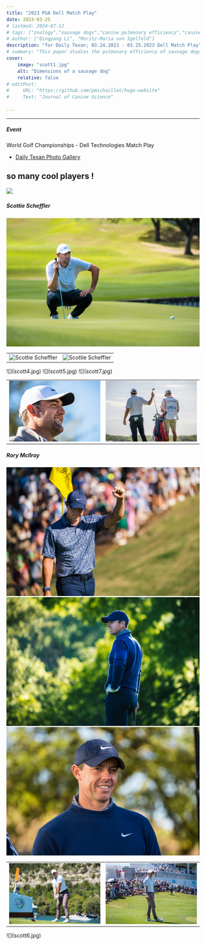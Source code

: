 ```yaml
---
title: "2023 PGA Dell Match Play" 
date: 2023-03-25
# lastmod: 2024-07-12
# tags: ["zoology","sausage dogs","canine pulmonary efficiency","canine science","experimental zoology"]
# author: ["Qingyang Li", "Moritz-Maria von Igelfeld"]
description: "for Daily Texan; 03.24.2023 - 03.25.2023 Dell Match Play" 
# summary: "This paper studies the pulmonary efficiency of sausage dogs through several experiments." 
cover:
    image: "scott1.jpg"
    alt: "Dimensions of a sausage dog"
    relative: false
# editPost:
#     URL: "https://github.com/pmichaillat/hugo-website"
#     Text: "Journal of Canine Science"

---
```


---

<!-- ##### Download

+ [Paper](paper2.pdf)
+ [Online appendix](appendix2.pdf)
+ [Code and data](https://github.com/pmichaillat/wunk)

--- -->

##### Event

World Golf Championships - Dell Technologies Match Play
+ [Daily Texan Photo Gallery](https://thedailytexan.com/2023/03/27/photo-gallery-dell-match-play/)

so many cool players !
---

<!-- ##### Figure 2: Dimensions of a sausage dog -->

![](image1.jpg)


##### Scottie Scheffler

![](scott1.jpg)
<table>
  <tr>
    <td><img src="scott2.jpg" alt="Scottie Scheffler" width="427"></td>
    <td><img src="scott3.jpg" alt="Scottie Scheffler" width="427"></td>
  </tr>
</table>
![](scott4.jpg)
![](scott5.jpg)
<!-- ![](scott6.jpg) -->
![](scott7.jpg)
<table>
  <tr>
    <td><img src="scott6.jpg" alt="Scottie Scheffler" width="427"></td>
    <td><img src="scott8.jpg" alt="Scottie Scheffler" width="427"></td>
  </tr>
</table>

##### Rory McIlroy

![](rory1.jpg)
![](rory2.jpg)
![](rory3.jpg)
<table>
  <tr>
    <td><img src="rory4.jpg" alt="Rory McIlroy" width="427"></td>
    <td><img src="rory5.jpg" alt="Rory McIlroy" width="427"></td>
  </tr>
</table>
![](scott6.jpg)



<!-- Prinzel, Florianus, and Moritz-Maria von Igelfeld. 2004. "The Finer Points of Sausage Dogs." *Journal of Canine Science* 43 (2): 89–109. http://www.alexandermccallsmith.com/book/the-finer-points-of-sausage-dogs.

```BibTeX
@article{PI04,
author = {Florianus Prinzel and Moritz-Maria von Igelfeld},
year = {2004},
title ={The Finer Points of Sausage Dogs},
journal = {Journal of Canine Science},
volume = {43},
number = {2},
pages = {89--109},
url = {http://www.alexandermccallsmith.com/book/the-finer-points-of-sausage-dogs}}
```

---

##### Related material

+ [Presentation slides](presentation2.pdf)
+ [Wikipedia entry](https://en.wikipedia.org/wiki/The_Finer_Points_of_Sausage_Dogs) -->
